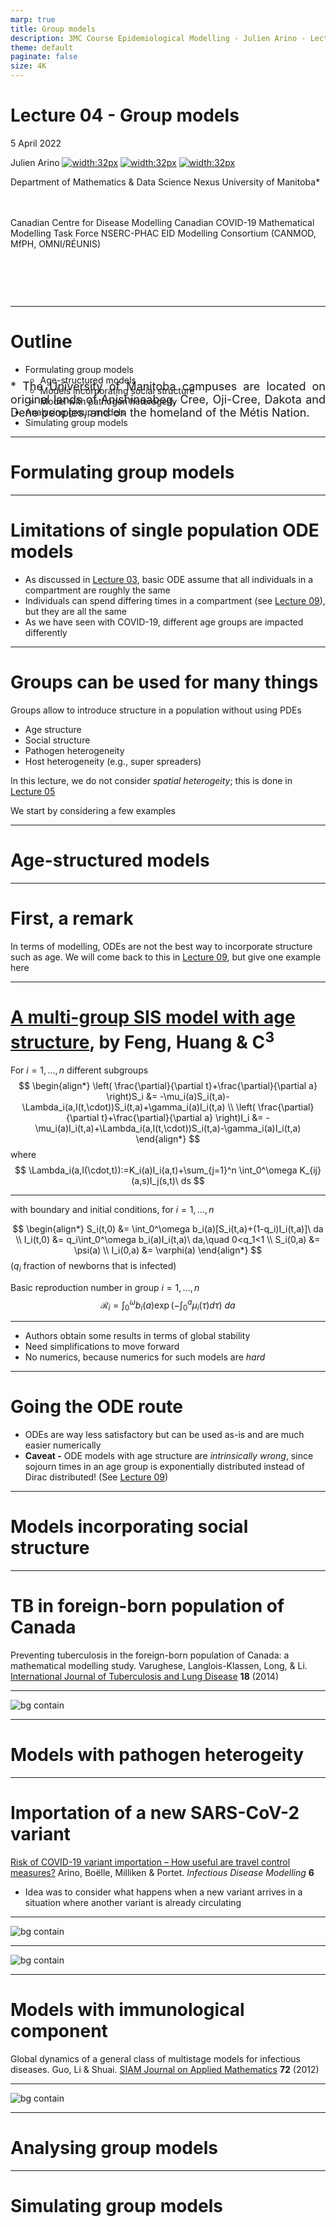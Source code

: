 ```yaml
---
marp: true
title: Group models
description: 3MC Course Epidemiological Modelling - Julien Arino - Lecture 04 - Group models
theme: default
paginate: false
size: 4K
---
```


<style>
  .theorem {
    text-align:justify;
    background-color:#16a085;
    border-radius:20px;
    padding:10px 20px 10px 20px;
    box-shadow: 0px 1px 5px #999;
  }
  .definition {
    text-align:justify;
    background-color:#ededde;
    border-radius:20px;
    padding:10px 20px 10px 20px;
    box-shadow: 0px 1px 5px #999;
  }
</style>

# Lecture 04 - Group models

5 April 2022 

Julien Arino [![width:32px](https://raw.githubusercontent.com/julien-arino/presentations/main/FIGS/icons/email-round.png)](mailto:Julien.Arino@umanitoba.ca) [![width:32px](https://raw.githubusercontent.com/julien-arino/presentations/main/FIGS/icons/world-wide-web.png)](https://julien-arino.github.io/) [![width:32px](https://raw.githubusercontent.com/julien-arino/presentations/main/FIGS/icons/github-icon.png)](https://github.com/julien-arino)

Department of Mathematics & Data Science Nexus
University of Manitoba*

<div style = "font-size:18px; margin-top:-10px; padding-bottom:30px;"></div>

Canadian Centre for Disease Modelling
Canadian COVID-19 Mathematical Modelling Task Force
NSERC-PHAC EID Modelling Consortium (CANMOD, MfPH, OMNI/RÉUNIS)

<div style = "text-align: justify; position: relative; bottom: -5%; font-size:18px;">
* The University of Manitoba campuses are located on original lands of Anishinaabeg, Cree, Oji-Cree, Dakota and Dene peoples, and on the homeland of the Métis Nation.</div>

---

<!-- _backgroundImage: "radial-gradient(white,80%,#f1c40f)" -->
# Outline

- Formulating group models
    - Age-structured models
    - Models incorporating social structure
    - Model with pathogen heterogeity
- Analysing group models
- Simulating group models

---

<!-- _backgroundImage: "linear-gradient(to bottom, #f1c40f, 20%, white)" -->
# <!--fit-->Formulating group models

---

# Limitations of single population ODE models

- As discussed in [Lecture 03](https://julien-arino.github.io/3MC-course-epidemiological-modelling/2022_04_3MC_EpiModelling_L03_SpreadInGroups_SpreadInSpace.html), basic ODE assume that all individuals in a compartment are roughly the same
- Individuals can spend differing times in a compartment (see [Lecture 09](https://julien-arino.github.io/3MC-course-epidemiological-modelling/2022_04_3MC_EpiModelling_L09_RecentMathematicalModels.html)), but they are all the same
- As we have seen with COVID-19, different age groups are impacted differently

---

# Groups can be used for many things

Groups allow to introduce structure in a population without using PDEs

- Age structure
- Social structure
- Pathogen heterogeneity
- Host heterogeneity (e.g., super spreaders)

In this lecture, we do not consider *spatial heterogeity*; this is done in [Lecture 05](https://julien-arino.github.io/3MC-course-epidemiological-modelling/2022_04_3MC_EpiModelling_L05_MetapopulationModels.html)

We start by considering a few examples

---

<!-- _backgroundImage: "linear-gradient(to bottom, #156C26, 20%, white)" -->
# Age-structured models

---

# First, a remark

In terms of modelling, ODEs are not the best way to incorporate structure such as age. We will come back to this in [Lecture 09](https://julien-arino.github.io/3MC-course-epidemiological-modelling/2022_04_3MC_EpiModelling_L09_RecentMathematicalModels.html), but give one example here

---

# <!--fit-->[A multi-group SIS model with age structure](https://doi.org/10.1016/j.jde.2004.10.009), by Feng, Huang & C$^3$

For $i=1,\ldots,n$ different subgroups
$$
\begin{align*}
\left(
\frac{\partial}{\partial t}+\frac{\partial}{\partial a}
\right)S_i
&= 
-\mu_i(a)S_i(t,a)-\Lambda_i(a,I(t,\cdot))S_i(t,a)+\gamma_i(a)I_i(t,a) \\
\left(
\frac{\partial}{\partial t}+\frac{\partial}{\partial a}
\right)I_i
&= 
-\mu_i(a)I_i(t,a)+\Lambda_i(a,I(t,\cdot))S_i(t,a)-\gamma_i(a)I_i(t,a)
\end{align*}
$$
where
$$
\Lambda_i(a,I(\cdot,t)):=K_i(a)I_i(a,t)+\sum_{j=1}^n
\int_0^\omega K_{ij}(a,s)I_j(s,t)\ ds
$$

---

with boundary and initial conditions, for $i=1,\ldots,n$

$$
\begin{align*}
S_i(t,0) &= \int_0^\omega b_i(a)[S_i(t,a)+(1-q_i)I_i(t,a)]\ da \\
I_i(t,0) &= q_i\int_0^\omega b_i(a)I_i(t,a)\ da,\quad 0<q_1<1 \\
S_i(0,a) &= \psi(a) \\
I_i(0,a) &= \varphi(a)
\end{align*}
$$
($q_i$ fraction of newborns that is infected)

Basic reproduction number in group $i=1,\ldots,n$
$$
\mathcal{R}_i = \int_0^\omega b_i(a)\exp\left(
-\int_0^a \mu_i(\tau)d\tau
\right)\ da
$$

---

- Authors obtain some results in terms of global stability
- Need simplifications to move forward
- No numerics, because numerics for such models are *hard*

---

# Going the ODE route

- ODEs are way less satisfactory but can be used as-is and are much easier numerically
- **Caveat -** ODE models with age structure are *intrinsically wrong*, since sojourn times in an age group is exponentially distributed instead of Dirac distributed! (See [Lecture 09](https://julien-arino.github.io/3MC-course-epidemiological-modelling/2022_04_3MC_EpiModelling_L09_RecentMathematicalModels.html))

---

<!-- _backgroundImage: "linear-gradient(to bottom, #156C26, 20%, white)" -->
# Models incorporating social structure

---

# TB in foreign-born population of Canada

Preventing tuberculosis in the foreign-born population of Canada: a mathematical modelling study.  Varughese, Langlois-Klassen, Long, & Li. [International Journal of Tuberculosis and Lung Disease](https://doi.org/10.5588/ijtld.13.0625) **18** (2014)

---

![bg contain](https://raw.githubusercontent.com/julien-arino/3MC-course-epidemiological-modelling/main/FIGS/VarugheseLangloisklassenLongLi-2014-TB-flow_diagram.png)

---

<!-- _backgroundImage: "linear-gradient(to bottom, #156C26, 20%, white)" -->
# Models with pathogen heterogeity

---

# Importation of a new SARS-CoV-2 variant

[Risk of COVID-19 variant importation – How useful are travel control measures?](https://doi.org/10.1016/j.idm.2021.06.006) Arino, Boëlle, Milliken & Portet. *Infectious Disease Modelling* **6** 

- Idea was to consider what happens when a new variant arrives in a situation where another variant is already circulating

---

![bg contain](https://raw.githubusercontent.com/julien-arino/3MC-course-epidemiological-modelling/main/FIGS/importation_model_2variants.jpg)

---

![bg contain](https://raw.githubusercontent.com/julien-arino/3MC-course-epidemiological-modelling/main/FIGS/importation_model_2variants_import_layer.jpg)

---

<!-- _backgroundImage: "linear-gradient(to bottom, #156C26, 20%, white)" -->
# Models with immunological component

Global dynamics of a general class of multistage models for infectious diseases. Guo, Li & Shuai. [SIAM Journal on Applied Mathematics](https://doi.org/10.1137/110827028) **72** (2012)

---

![bg contain](https://raw.githubusercontent.com/julien-arino/3MC-course-epidemiological-modelling/main/FIGS/GuoLiShuai-2012-multistage-flow_diagram.png)

---

<!-- _backgroundImage: "linear-gradient(to bottom, #f1c40f, 20%, white)" -->
# <!--fit-->Analysing group models

---

<!-- _backgroundImage: "linear-gradient(to bottom, #f1c40f, 20%, white)" -->
# <!--fit-->Simulating group models


